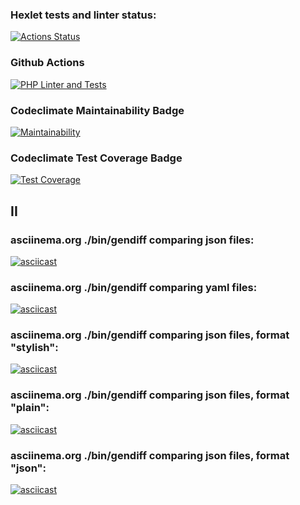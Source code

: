 ### Hexlet tests and linter status:
[![Actions Status](https://github.com/Ludmila398/php-project-48/workflows/hexlet-check/badge.svg)](https://github.com/Ludmila398/php-project-48/actions)

### Github Actions
[![PHP Linter and Tests](https://github.com/Ludmila398/php-project-48/actions/workflows/main.yml/badge.svg)](https://github.com/Ludmila398/php-project-48/actions/workflows/main.yml)

### Codeclimate Maintainability Badge
[![Maintainability](https://api.codeclimate.com/v1/badges/8ebbbdebc36cbf4da693/maintainability)](https://codeclimate.com/github/Ludmila398/php-project-48/maintainability)

### Codeclimate Test Coverage Badge
[![Test Coverage](https://api.codeclimate.com/v1/badges/8ebbbdebc36cbf4da693/test_coverage)](https://codeclimate.com/github/Ludmila398/php-project-48/test_coverage)

## II


### asciinema.org ./bin/gendiff comparing json files:
[![asciicast](https://asciinema.org/a/tLwZk2AN09kjQDemsZ6CdEPjx.svg)](https://asciinema.org/a/tLwZk2AN09kjQDemsZ6CdEPjx)

### asciinema.org ./bin/gendiff comparing yaml files:
[![asciicast](https://asciinema.org/a/Vih2GPNGo34FCWmXS0c1fpVFc.svg)](https://asciinema.org/a/Vih2GPNGo34FCWmXS0c1fpVFc)

### asciinema.org ./bin/gendiff comparing json files, format "stylish":
[![asciicast](https://asciinema.org/a/kQNnqMcnsBvt4ZYZap1qVc8DE.svg)](https://asciinema.org/a/kQNnqMcnsBvt4ZYZap1qVc8DE)

### asciinema.org ./bin/gendiff comparing json files, format "plain":
[![asciicast](https://asciinema.org/a/Iwh3qrDJd1S5GFtQ6V9mLuzs5.svg)](https://asciinema.org/a/Iwh3qrDJd1S5GFtQ6V9mLuzs5)

### asciinema.org ./bin/gendiff comparing json files, format "json":
[![asciicast](https://asciinema.org/a/8TpP8hEnRkEX3xbNm64Zr8RBP.svg)](https://asciinema.org/a/8TpP8hEnRkEX3xbNm64Zr8RBP)